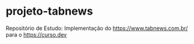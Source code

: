# projeto-tabnews

Repositório de Estudo: Implementação do https://www.tabnews.com.br/ para o https://curso.dev
